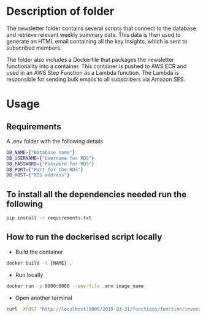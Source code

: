 # Description of folder

The newsletter folder contains several scripts that connect to the database and retrieve relevant weekly summary data. This data is then used to generate an HTML email containing all the key insights, which is sent to subscribed members.

The folder also includes a Dockerfile that packages the newsletter functionality into a container. This container is pushed to AWS ECR and used in an AWS Step Function as a Lambda function. The Lambda is responsible for sending bulk emails to all subscribers via Amazon SES.

# Usage

## Requirements
A .env folder with the following details
``` sh
DB_NAME={"Database name"}
DB_USERNAME={"Username for RDS"}
DB_PASSWORD={"Password for RDS"}
DB_PORT={"Port for the RDS"}
DB_HOST={"RDS address"}
```

## To install all the dependencies needed run the following

``` sh
pip install -r requirements.txt
```

## How to run the dockerised script locally

- Build the container
```sh
docker build -t {NAME} .
```

- Run locally
``` sh
docker run -p 9000:8080 --env-file .env image_name
```

- Open another terminal
``` sh
curl -XPOST "http://localhost:9000/2015-03-31/functions/function/invocations" -d '{}'
```